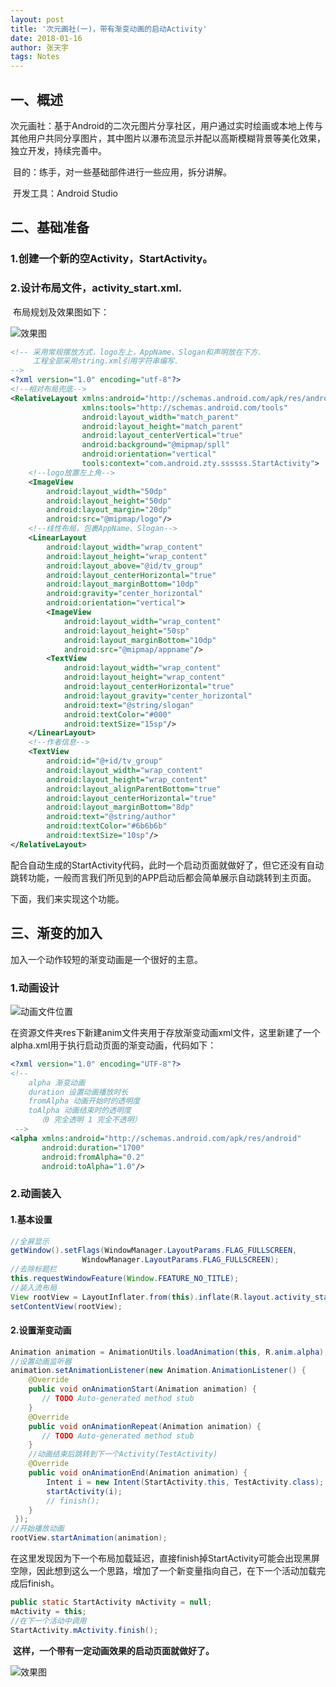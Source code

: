```yaml
---
layout: post
title: '次元画社(一)，带有渐变动画的启动Activity'
date: 2018-01-16
author: 张天宇
tags: Notes
---
```


## 一、概述

​	次元画社：基于Android的二次元图片分享社区，用户通过实时绘画或本地上传与其他用户共同分享图片，其中图片以瀑布流显示并配以高斯模糊背景等美化效果，独立开发，持续完善中。

​	目的：练手，对一些基础部件进行一些应用，拆分讲解。

​	开发工具：Android Studio

## 二、基础准备

### 1.创建一个新的空Activity，StartActivity。

### 2.设计布局文件，activity_start.xml.

​	布局规划及效果图如下：

![效果图](https://raw.githubusercontent.com/ztygalaxy/ztygalaxy.github.io/master/images/start.jpg)

~~~xml
<!-- 采用常规摆放方式，logo左上，AppName、Slogan和声明放在下方.
	 工程全部采用string.xml引用字符串编写.
-->
<?xml version="1.0" encoding="utf-8"?>
<!--相对布局兜底-->
<RelativeLayout xmlns:android="http://schemas.android.com/apk/res/android"
                xmlns:tools="http://schemas.android.com/tools"
                android:layout_width="match_parent"
                android:layout_height="match_parent"
                android:layout_centerVertical="true"
                android:background="@mipmap/spll"
                android:orientation="vertical"
                tools:context="com.android.zty.ssssss.StartActivity">
 	<!--logo放置左上角-->
    <ImageView
        android:layout_width="50dp"
        android:layout_height="50dp"
        android:layout_margin="20dp"
        android:src="@mipmap/logo"/>
  	<!--线性布局，包裹AppName、Slogan-->
    <LinearLayout
        android:layout_width="wrap_content"
        android:layout_height="wrap_content"
        android:layout_above="@id/tv_group"
        android:layout_centerHorizontal="true"
        android:layout_marginBottom="10dp"
        android:gravity="center_horizontal"
        android:orientation="vertical">
        <ImageView
            android:layout_width="wrap_content"
            android:layout_height="50sp"
            android:layout_marginBottom="10dp"
            android:src="@mipmap/appname"/>
        <TextView
            android:layout_width="wrap_content"
            android:layout_height="wrap_content"
            android:layout_centerHorizontal="true"
            android:layout_gravity="center_horizontal"
            android:text="@string/slogan"
            android:textColor="#000"
            android:textSize="15sp"/>
    </LinearLayout>
  	<!--作者信息-->
    <TextView
        android:id="@+id/tv_group"
        android:layout_width="wrap_content"
        android:layout_height="wrap_content"
        android:layout_alignParentBottom="true"
        android:layout_centerHorizontal="true"
        android:layout_marginBottom="8dp"
        android:text="@string/author"
        android:textColor="#6b6b6b"
        android:textSize="10sp"/>
</RelativeLayout>
~~~

配合自动生成的StartActivity代码，此时一个启动页面就做好了，但它还没有自动跳转功能，一般而言我们所见到的APP启动后都会简单展示自动跳转到主页面。

下面，我们来实现这个功能。

## 三、渐变的加入

加入一个动作较短的渐变动画是一个很好的主意。

### 1.动画设计

![动画文件位置](https://raw.githubusercontent.com/ztygalaxy/ztygalaxy.github.io/master/images/alpha.png)

​	在资源文件夹res下新建anim文件夹用于存放渐变动画xml文件，这里新建了一个alpha.xml用于执行启动页面的渐变动画，代码如下：

~~~xml
<?xml version="1.0" encoding="UTF-8"?>
<!--
    alpha 渐变动画
    duration 设置动画播放时长
    fromAlpha 动画开始时的透明度
    toAlpha 动画结束时的透明度
      （0 完全透明 1 完全不透明）
 -->
<alpha xmlns:android="http://schemas.android.com/apk/res/android"
       android:duration="1700"
       android:fromAlpha="0.2"
       android:toAlpha="1.0"/>
~~~

### 2.动画装入

#### 1.基本设置

~~~java
//全屏显示
getWindow().setFlags(WindowManager.LayoutParams.FLAG_FULLSCREEN,
                WindowManager.LayoutParams.FLAG_FULLSCREEN);
//去除标题栏
this.requestWindowFeature(Window.FEATURE_NO_TITLE);
//装入流布局
View rootView = LayoutInflater.from(this).inflate(R.layout.activity_start, null);
setContentView(rootView);
~~~

#### 2.设置渐变动画

~~~java
Animation animation = AnimationUtils.loadAnimation(this, R.anim.alpha);
//设置动画监听器
animation.setAnimationListener(new Animation.AnimationListener() {
    @Override
    public void onAnimationStart(Animation animation) {
       // TODO Auto-generated method stub
    }
    @Override
    public void onAnimationRepeat(Animation animation) {
       // TODO Auto-generated method stub
    }
    //动画结束后跳转到下一个Activity(TestActivity)
    @Override
    public void onAnimationEnd(Animation animation) {
        Intent i = new Intent(StartActivity.this, TestActivity.class);
        startActivity(i);
        // finish();
    }
 });
//开始播放动画
rootView.startAnimation(animation);
~~~

​	在这里发现因为下一个布局加载延迟，直接finish掉StartActivity可能会出现黑屏空隙，因此想到这么一个思路，增加了一个新变量指向自己，在下一个活动加载完成后finish。

~~~java
public static StartActivity mActivity = null;
mActivity = this;
//在下一个活动中调用
StartActivity.mActivity.finish();
~~~

​	**这样，一个带有一定动画效果的启动页面就做好了。**

![效果图](https://raw.githubusercontent.com/ztygalaxy/ztygalaxy.github.io/master/images/start_demo.gif)





